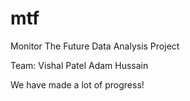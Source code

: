 # mtf
Monitor The Future Data Analysis Project


Team:
Vishal Patel
Adam
Hussain

We have made a lot of progress! 

